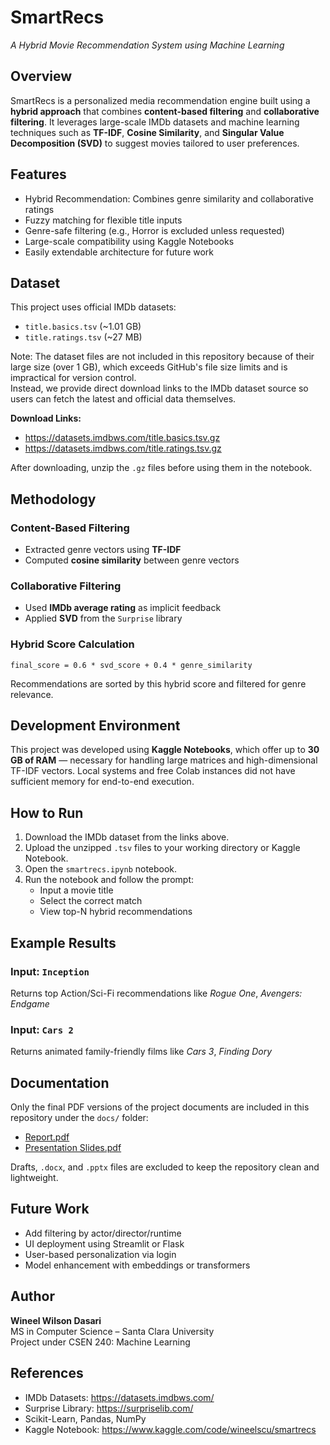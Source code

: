 # SmartRecs
*A Hybrid Movie Recommendation System using Machine Learning*

## Overview
SmartRecs is a personalized media recommendation engine built using a **hybrid approach** that combines **content-based filtering** and **collaborative filtering**. It leverages large-scale IMDb datasets and machine learning techniques such as **TF-IDF**, **Cosine Similarity**, and **Singular Value Decomposition (SVD)** to suggest movies tailored to user preferences.

## Features
- Hybrid Recommendation: Combines genre similarity and collaborative ratings
- Fuzzy matching for flexible title inputs
- Genre-safe filtering (e.g., Horror is excluded unless requested)
- Large-scale compatibility using Kaggle Notebooks
- Easily extendable architecture for future work

## Dataset
This project uses official IMDb datasets:

- `title.basics.tsv` (~1.01 GB)
- `title.ratings.tsv` (~27 MB)

Note: The dataset files are not included in this repository because of their large size (over 1 GB), which exceeds GitHub's file size limits and is impractical for version control.  
Instead, we provide direct download links to the IMDb dataset source so users can fetch the latest and official data themselves.

**Download Links:**
- https://datasets.imdbws.com/title.basics.tsv.gz
- https://datasets.imdbws.com/title.ratings.tsv.gz

After downloading, unzip the `.gz` files before using them in the notebook.

## Methodology

### Content-Based Filtering
- Extracted genre vectors using **TF-IDF**
- Computed **cosine similarity** between genre vectors

### Collaborative Filtering
- Used **IMDb average rating** as implicit feedback
- Applied **SVD** from the `Surprise` library

### Hybrid Score Calculation
`final_score = 0.6 * svd_score + 0.4 * genre_similarity`

Recommendations are sorted by this hybrid score and filtered for genre relevance.

## Development Environment
This project was developed using **Kaggle Notebooks**, which offer up to **30 GB of RAM** — necessary for handling large matrices and high-dimensional TF-IDF vectors. Local systems and free Colab instances did not have sufficient memory for end-to-end execution.

## How to Run
1. Download the IMDb dataset from the links above.
2. Upload the unzipped `.tsv` files to your working directory or Kaggle Notebook.
3. Open the `smartrecs.ipynb` notebook.
4. Run the notebook and follow the prompt:
   - Input a movie title
   - Select the correct match
   - View top-N hybrid recommendations

## Example Results

### Input: `Inception`
Returns top Action/Sci-Fi recommendations like *Rogue One*, *Avengers: Endgame*

### Input: `Cars 2`
Returns animated family-friendly films like *Cars 3*, *Finding Dory*

## Documentation
Only the final PDF versions of the project documents are included in this repository under the `docs/` folder:

- [Report.pdf](docs/Report.pdf)
- [Presentation Slides.pdf](docs/Presentation%20Slides.pdf)

Drafts, `.docx`, and `.pptx` files are excluded to keep the repository clean and lightweight.

## Future Work
- Add filtering by actor/director/runtime
- UI deployment using Streamlit or Flask
- User-based personalization via login
- Model enhancement with embeddings or transformers

## Author
**Wineel Wilson Dasari**  
MS in Computer Science – Santa Clara University  
Project under CSEN 240: Machine Learning

## References
- IMDb Datasets: https://datasets.imdbws.com/
- Surprise Library: https://surpriselib.com/
- Scikit-Learn, Pandas, NumPy
- Kaggle Notebook: https://www.kaggle.com/code/wineelscu/smartrecs
